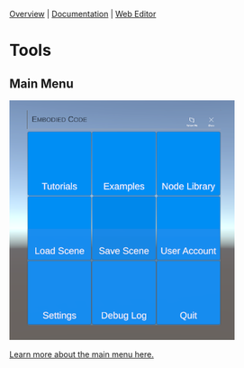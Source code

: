 [Overview](README.md) | [Documentation](README.md) | [Web Editor](http://app.embodiedcode.net/users/login)

# Tools

## Main Menu

<img src="images/mainmenu01.png" width=400>

[Learn more about the main menu here.](docs/UI-MainMenu.md)

